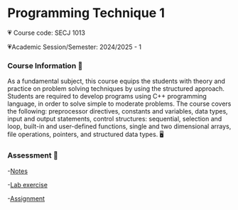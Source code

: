# Programming Technique 1 
💗 Course code: SECJ 1013 

💗Academic Session/Semester: 2024/2025 - 1


### Course Information 🌠
As a fundamental subject, this course equips the students with theory and practice on problem 
solving techniques by using the structured approach. Students are required to develop programs 
using C++ programming language, in order to solve simple to moderate problems. The course covers 
the following: preprocessor directives, constants and variables, data types, input and output 
statements, control structures: sequential, selection and loop, built-in and user-defined functions, 
single and two dimensional arrays, file operations, pointers, and structured data types. 🖥️

### Assessment 🌠
-[Notes](#assignment)

-[Lab exercise](#labexercise)

-[Assignment](#assignment(#https://github.com/HuiiShann/SECJ1013-01/tree/main/Assignment))
